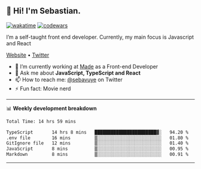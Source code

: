 ## 👋 Hi! I'm Sebastian.

[![wakatime](https://wakatime.com/badge/user/df0036c6-328a-4a39-be9b-e49417ed22a1.svg)](https://wakatime.com/@df0036c6-328a-4a39-be9b-e49417ed22a1)
[![codewars](https://www.codewars.com/users/sebavuye/badges/small)](https://www.codewars.com/users/sebavuye)

I’m a self-taught front end developer. Currently, my main focus is Javascript and React

[Website](https://sebastianvuye.be) • [Twitter](https://twitter.com/sebavuye)

- 🔭 I’m currently working at [Made](https://made.be/) as a Front-end Developer
- 💬 Ask me about **JavaScript, TypeScript and React**
- 📫 How to reach me: [@sebavuye](https://twitter.com/sebavuye) on Twitter
- ⚡ Fun fact: Movie nerd

-------

📊 **Weekly development breakdown**

<!--START_SECTION:waka-->

```txt
Total Time: 14 hrs 59 mins

TypeScript       14 hrs 8 mins   ███████████████████████▓░   94.20 %
.env file        16 mins         ▒░░░░░░░░░░░░░░░░░░░░░░░░   01.80 %
GitIgnore file   12 mins         ▒░░░░░░░░░░░░░░░░░░░░░░░░   01.40 %
JavaScript       8 mins          ▒░░░░░░░░░░░░░░░░░░░░░░░░   00.95 %
Markdown         8 mins          ▒░░░░░░░░░░░░░░░░░░░░░░░░   00.91 %
```

<!--END_SECTION:waka-->
-------
